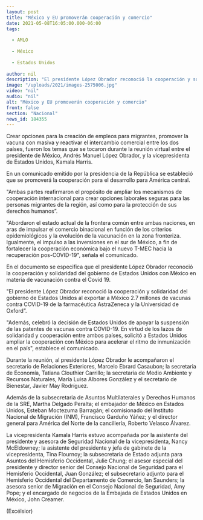 ```yaml
---
layout: post
title: "México y EU promoverán cooperación y comercio"
date: 2021-05-08T16:05:00.000-06:00
tags:
  
  - AMLO
  
  - México
  
  - Estados Unidos
  
author: nil
description: "El presidente López Obrador reconoció la cooperación y solidaridad del gobierno de Estados Unidos con México en materia de vacunación contra el Covid-19"
image: "/uploads/2021/images-2575006.jpg"
video: "nil"
audio: "nil"
alt: "México y EU promoverán cooperación y comercio"
front: false
section: "Nacional"
news_id: 184355
---
```


Crear opciones para la creación de empleos para migrantes, promover la vacuna con masiva y reactivar el intercambio comercial entre los dos países, fueron los temas que se tocaron durante la reunión virtual entre el presidente de México, Andrés Manuel López Obrador, y la vicepresidenta de Estados Unidos, Kamala Harris.

En un comunicado emitido por la presidencia de la República se estableció que se promoverá la cooperación para el desarrollo para América central.

"Ambas partes reafirmaron el propósito de ampliar los mecanismos de cooperación internacional para crear opciones laborales seguras para las personas migrantes de la región, así como para la protección de sus derechos humanos”.

"Abordaron el estado actual de la frontera común entre ambas naciones, en aras de impulsar el comercio binacional en función de los criterios epidemiológicos y la evolución de la vacunación en la zona fronteriza. Igualmente, el impulso a las inversiones en el sur de México, a fin de fortalecer la cooperación económica bajo el nuevo T-MEC hacia la recuperación pos-COVID-19", señala el comunicado.

En el documento se especifica que el presidente López Obrador reconoció la cooperación y solidaridad del gobierno de Estados Unidos con México en materia de vacunación contra el Covid 19.

"El presidente López Obrador reconoció la cooperación y solidaridad del gobierno de Estados Unidos al exportar a México 2.7 millones de vacunas contra COVID-19 de la farmacéutica AstraZeneca y la Universidad de Oxford”.

"Además, celebró la decisión de Estados Unidos de apoyar la suspensión de las patentes de vacunas contra COVID-19. En virtud de los lazos de solidaridad y cooperación entre ambos países, solicitó a Estados Unidos ampliar la cooperación con México para acelerar el ritmo de inmunización en el país", establece el comunicado.

Durante la reunión, al presidente López Obrador le acompañaron el secretario de Relaciones Exteriores, Marcelo Ebrard Casaubon; la secretaria de Economía, Tatiana Clouthier Carrillo; la secretaria de Medio Ambiente y Recursos Naturales, María Luisa Albores González y el secretario de Bienestar, Javier May Rodríguez.

Además de la subsecretaria de Asuntos Multilaterales y Derechos Humanos de la SRE, Martha Delgado Peralta; el embajador de México en Estados Unidos, Esteban Moctezuma Barragán; el comisionado del Instituto Nacional de Migración (INM), Francisco Garduño Yáñez; y el director general para América del Norte de la cancillería, Roberto Velasco Álvarez.

La vicepresidenta Kamala Harris estuvo acompañada por la asistente del presidente y asesora de Seguridad Nacional de la vicepresidenta, Nancy McEldowney; la asistente del presidente y jefa de gabinete de la vicepresidenta, Tina Flournoy; la subsecretaria de Estado adjunta para Asuntos del Hemisferio Occidental, Julie Chung; el asesor especial del presidente y director senior del Consejo Nacional de Seguridad para el Hemisferio Occidental, Juan González; el subsecretario adjunto para el Hemisferio Occidental del Departamento de Comercio, Ian Saunders; la asesora senior de Migración en el Consejo Nacional de Seguridad, Amy Pope; y el encargado de negocios de la Embajada de Estados Unidos en México, John Creamer.

(Excélsior)